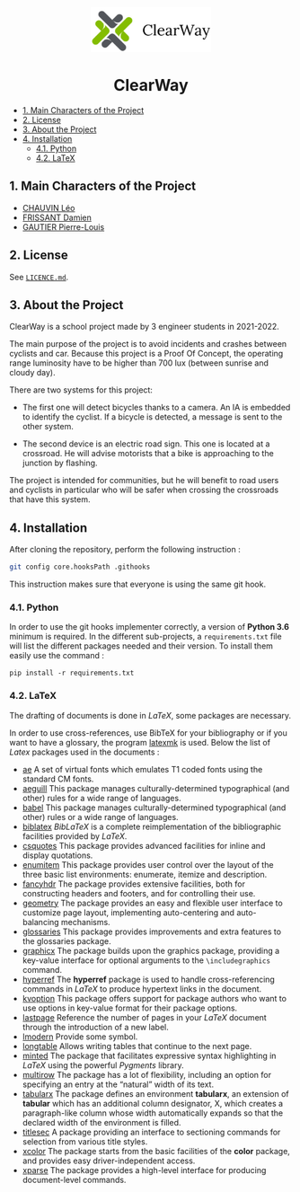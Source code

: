 <p align="center">
    <img src="documents/base/logo/clearWayLong.png" alt="Logo" height="80">
<h1 align="center"><b>ClearWay</b></h1>
</p>

- [1. Main Characters of the Project](#1-main-characters-of-the-project)
- [2. License](#2-license)
- [3. About the Project](#3-about-the-project)
- [4. Installation](#4-installation)
  - [4.1. Python](#41-python)
  - [4.2. LaTeX](#42-latex)

## 1. Main Characters of the Project

- [CHAUVIN Léo](https://www.linkedin.com/in/l%C3%A9o-chauvin-41b3a4178/)
- [FRISSANT Damien](https://www.linkedin.com/in/damien-frissant-a3b779178/)
- [GAUTIER Pierre-Louis](https://www.linkedin.com/in/pierre-louis-gautier/)

## 2. License

See [`LICENCE.md`](./LICENCE.md).

## 3. About the Project

ClearWay is a school project made by 3 engineer students in 2021-2022.

The main purpose of the project is to avoid incidents and crashes between cyclists and car. Because this project is a Proof Of Concept, the operating range luminosity have to be higher than 700 lux (between sunrise and cloudy day).

There are two systems for this project:

- The first one will detect bicycles thanks to a camera. An IA is embedded to identify the cyclist. If a bicycle is detected, a message is sent to the other system.

- The second device is an electric road sign. This one is located at a crossroad. He will advise motorists that a bike is approaching to the junction by flashing.

The project is intended for communities, but he will benefit to road users and cyclists in particular who will be safer when crossing the crossroads that have this system.

## 4. Installation

After cloning the repository, perform the following instruction :

```bash
git config core.hooksPath .githooks
```

This instruction makes sure that everyone is using the same git hook.

### 4.1. Python

In order to use the git hooks implementer correctly, a version of __Python 3.6__ minimum is required. In the different sub-projects, a `requirements.txt` file will list the different packages needed and their version. To install them easily use the command :

```bach
pip install -r requirements.txt
```

### 4.2. LaTeX

The drafting of documents is done in _LaTeX_, some packages are necessary.

In order to use cross-references, use BibTeX for your bibliography or if you want to have a glossary, the program [latexmk](https://mg.readthedocs.io/latexmk.html) is used.
Below the list of _Latex_ packages used in the documents :

- [ae](https://www.ctan.org/pkg/ae)  A set of virtual fonts which emulates T1 coded fonts using the standard CM fonts.
- [aeguill](https://www.ctan.org/pkg/aeguill) This package manages culturally-determined typographical (and other)
          rules for a wide range of languages.
- [babel](https://www.ctan.org/pkg/babel) This package manages culturally-determined typographical (and other) rules
          or a wide range of languages.
- [biblatex](https://www.ctan.org/pkg/biblatex) _BibLaTeX_ is a complete reimplementation of the bibliographic facilities provided by _LaTeX_.
- [csquotes](https://www.ctan.org/pkg/csquotes) This package provides advanced facilities for inline and display quotations.
- [enumitem](https://www.ctan.org/pkg/enumitem) This package provides user control over the layout of the three basic
          list environments: enumerate, itemize and description.
- [fancyhdr](https://www.ctan.org/pkg/fancyhdr) The package provides extensive facilities, both for constructing headers
          and footers, and for controlling their use.
- [geometry](https://www.ctan.org/pkg/geometry) The package provides an easy and flexible user interface to customize
          page layout, implementing auto-centering and auto-balancing mechanisms.
- [glossaries](https://www.ctan.org/pkg/glossaries) This package provides improvements and extra features
          to the glossaries package.
- [graphicx](https://www.ctan.org/pkg/graphicx) The package builds upon the graphics package, providing a key-value
          interface for optional arguments to the `\includegraphics` command.
- [hyperref](https://www.ctan.org/pkg/hyperref) The __hyperref__ package is used to handle cross-referencing commands in
          _LaTeX_ to produce hypertext links in the document.
- [kvoption](https://www.ctan.org/pkg/kvoptions) This package offers support for package authors who want to use options
          in key-value format for their package options.
- [lastpage](https://www.ctan.org/pkg/lastpage) Reference the number of pages in your _LaTeX_ document through the
          introduction of a new label.
- [lmodern](https://www.ctan.org/tex-archive/info/lmodern) Provide some symbol.
- [longtable](https://www.ctan.org/pkg/longtable) Allows writing tables that continue to the next page.
- [minted](https://www.ctan.org/pkg/minted) The package that facilitates expressive syntax highlighting in _LaTeX_ using the powerful _Pygments_ library.
- [multirow](https://www.ctan.org/pkg/multirow) The package has a lot of flexibility, including an option for specifying
          an entry at the “natural” width of its text.
- [tabularx](https://www.ctan.org/pkg/tabularx) The package defines an environment __tabularx__, an extension of
          __tabular__ which has an additional column designator, X, which creates a paragraph-like column whose width automatically
          expands so that the declared width of the environment is filled.
- [titlesec](https://www.ctan.org/pkg/titlesec) A package providing an interface to sectioning commands for selection
          from various title styles.
- [xcolor](https://www.ctan.org/pkg/xcolor) The package starts from the basic facilities of the __color__ package,
          and provides easy driver-independent access.
- [xparse](https://www.ctan.org/pkg/xparse) The package provides a high-level interface for producing document-level commands.
